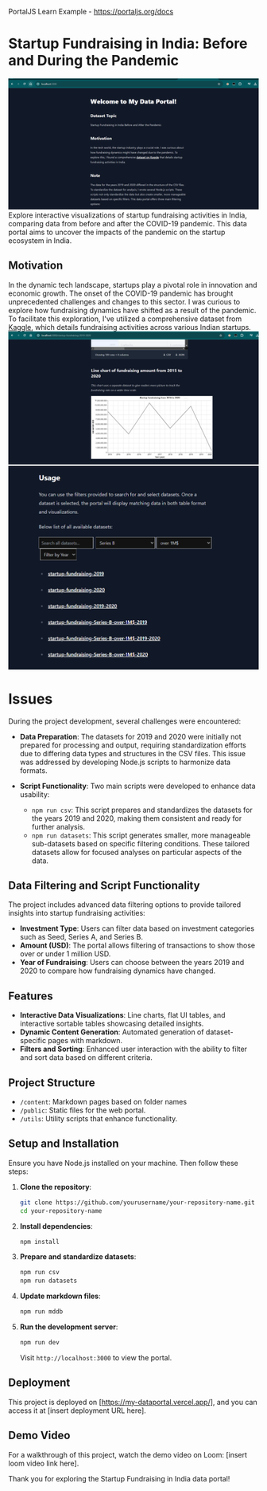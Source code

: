 PortalJS Learn Example - https://portaljs.org/docs

# Startup Fundraising in India: Before and During the Pandemic
![alt text](image.png)
Explore interactive visualizations of startup fundraising activities in India, comparing data from before and after the COVID-19 pandemic. This data portal aims to uncover the impacts of the pandemic on the startup ecosystem in India.

## Motivation

In the dynamic tech landscape, startups play a pivotal role in innovation and economic growth. The onset of the COVID-19 pandemic has brought unprecedented challenges and changes to this sector. I was curious to explore how fundraising dynamics have shifted as a result of the pandemic. To facilitate this exploration, I've utilized a comprehensive dataset from [Kaggle](https://www.kaggle.com/datasets/arpan129/startups-funding-dataset), which details fundraising activities across various Indian startups.
![alt text](image-1.png)
![alt text](image-2.png)

# Issues

During the project development, several challenges were encountered:

- **Data Preparation**: The datasets for 2019 and 2020 were initially not prepared for processing and output, requiring standardization efforts due to differing data types and structures in the CSV files. This issue was addressed by developing Node.js scripts to harmonize data formats.

- **Script Functionality**: Two main scripts were developed to enhance data usability:
  - `npm run csv`: This script prepares and standardizes the datasets for the years 2019 and 2020, making them consistent and ready for further analysis.
  - `npm run datasets`: This script generates smaller, more manageable sub-datasets based on specific filtering conditions. These tailored datasets allow for focused analyses on particular aspects of the data.

## Data Filtering and Script Functionality

The project includes advanced data filtering options to provide tailored insights into startup fundraising activities:

- **Investment Type**: Users can filter data based on investment categories such as Seed, Series A, and Series B.
- **Amount (USD)**: The portal allows filtering of transactions to show those over or under 1 million USD.
- **Year of Fundraising**: Users can choose between the years 2019 and 2020 to compare how fundraising dynamics have changed.



## Features

- **Interactive Data Visualizations**: Line charts, flat UI tables, and interactive sortable tables showcasing detailed insights.
- **Dynamic Content Generation**: Automated generation of dataset-specific pages with markdown.
- **Filters and Sorting**: Enhanced user interaction with the ability to filter and sort data based on different criteria.

## Project Structure
- `/content`: Markdown pages based on folder names
- `/public`: Static files for the web portal.
- `/utils`: Utility scripts that enhance functionality.

## Setup and Installation

Ensure you have Node.js installed on your machine. Then follow these steps:

1. **Clone the repository**:
   ```bash
   git clone https://github.com/yourusername/your-repository-name.git
   cd your-repository-name
   ```

2. **Install dependencies**:
   ```bash
   npm install
   ```

3. **Prepare and standardize datasets**:
   ```bash
   npm run csv
   npm run datasets
   ```

4. **Update markdown files**:
   ```bash
   npm run mddb
   ```

5. **Run the development server**:
   ```bash
   npm run dev
   ```

   Visit `http://localhost:3000` to view the portal.

## Deployment

This project is deployed on [https://my-dataportal.vercel.app/], and you can access it at [insert deployment URL here].

## Demo Video

For a walkthrough of this project, watch the demo video on Loom: [insert loom video link here].

Thank you for exploring the Startup Fundraising in India data portal!
